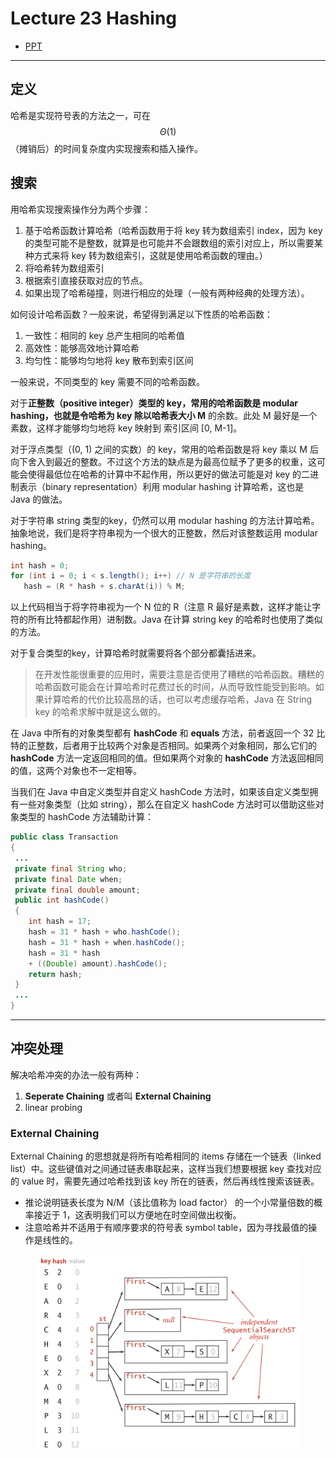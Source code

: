 # Lecture 23 Hashing

- [PPT](https://docs.google.com/presentation/d/1hRUkaONWvWP7IZbINLP-G6uOyyulDqury5kop7638co)

---

## 定义

哈希是实现符号表的方法之一，可在 $$\Theta(1)$$（摊销后）的时间复杂度内实现搜索和插入操作。

## 搜索

用哈希实现搜索操作分为两个步骤：

1. 基于哈希函数计算哈希（哈希函数用于将 key 转为数组索引 index，因为 key 的类型可能不是整数，就算是也可能并不会跟数组的索引对应上，所以需要某种方式来将 key 转为数组索引，这就是使用哈希函数的理由。）
2. 将哈希转为数组索引
3. 根据索引直接获取对应的节点。
4. 如果出现了哈希碰撞，则进行相应的处理（一般有两种经典的处理方法）。

如何设计哈希函数？一般来说，希望得到满足以下性质的哈希函数：

1. 一致性：相同的 key 总产生相同的哈希值
2. 高效性：能够高效地计算哈希
3. 均匀性：能够均匀地将 key 散布到索引区间

一般来说，不同类型的 key 需要不同的哈希函数。

对于**正整数（positive integer）**类型的 key，常用的哈希函数是 **modular hashing**，也就是令哈希为 key 除以**哈希表大小 M** 的余数。此处 M 最好是一个素数，这样才能够均匀地将 key 映射到 索引区间 \[0, M-1]。

对于浮点类型（(0, 1) 之间的实数）的 key，常用的哈希函数是将 key 乘以 M 后向下舍入到最近的整数。不过这个方法的缺点是为最高位赋予了更多的权重，这可能会使得最低位在哈希的计算中不起作用，所以更好的做法可能是对 key 的二进制表示（binary representation）利用 modular hashing 计算哈希，这也是 Java 的做法。

对于字符串 string 类型的key，仍然可以用 modular hashing 的方法计算哈希。抽象地说，我们是将字符串视为一个很大的正整数，然后对该整数运用 modular hashing。

```java
int hash = 0;
for (int i = 0; i < s.length(); i++) // N 是字符串的长度
   hash = (R * hash + s.charAt(i)) % M;
```

以上代码相当于将字符串视为一个 N 位的 R（注意 R 最好是素数，这样才能让字符的所有比特都起作用）进制数。Java 在计算 string key 的哈希时也使用了类似的方法。

对于复合类型的key，计算哈希时就需要将各个部分都囊括进来。

> 在开发性能很重要的应用时，需要注意是否使用了糟糕的哈希函数。糟糕的哈希函数可能会在计算哈希时花费过长的时间，从而导致性能受到影响。如果计算哈希的代价比较高昂的话，也可以考虑缓存哈希，Java 在 String key 的哈希求解中就是这么做的。

在 Java 中所有的对象类型都有 **hashCode** 和 **equals** 方法，前者返回一个 32 比特的正整数，后者用于比较两个对象是否相同。如果两个对象相同，那么它们的 **hashCode** 方法一定返回相同的值。但如果两个对象的 **hashCode** 方法返回相同的值，这两个对象也不一定相等。

当我们在 Java 中自定义类型并自定义 hashCode 方法时，如果该自定义类型拥有一些对象类型（比如 string），那么在自定义 hashCode 方法时可以借助这些对象类型的 hashCode 方法辅助计算：

```java
public class Transaction
{
 ...
 private final String who;
 private final Date when;
 private final double amount;
 public int hashCode()
 {
    int hash = 17;
    hash = 31 * hash + who.hashCode();
    hash = 31 * hash + when.hashCode();
    hash = 31 * hash
    + ((Double) amount).hashCode();
    return hash;
 }
 ...
}
```

---

## 冲突处理

解决哈希冲突的办法一般有两种：

1. **Seperate Chaining** 或者叫 **External Chaining**
2. linear probing

### External Chaining

External Chaining 的思想就是将所有哈希相同的 items 存储在一个链表（linked list）中。这些键值对之间通过链表串联起来，这样当我们想要根据 key 查找对应的 value 时，需要先通过哈希找到该 key 所在的链表，然后再线性搜索该链表。

* 推论说明链表长度为 N/M（该比值称为 load factor） 的一个小常量倍数的概率接近于 1，这表明我们可以方便地在时空间做出权衡。
* 注意哈希并不适用于有顺序要求的符号表 symbol table，因为寻找最值的操作是线性的。

<figure><img src="../../.gitbook/assets/image (7).png" alt=""><figcaption></figcaption></figure>
